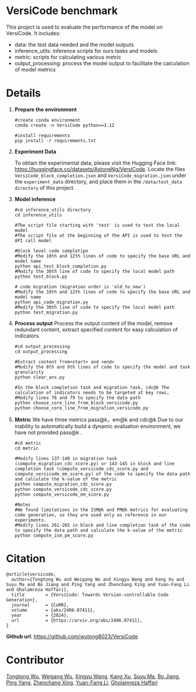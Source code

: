 # VersiCode benchmark

This project is used to evaluate the performance of the model on VersiCode. It includes:

- data: the test data needed and the model outputs
- inference_utils: inference scripts for ours tasks and models
- metric: scripts for calculating various metric
- output_processing: process the model output to facilitate the calculation of model metrics

# Details

1. **Prepare the environment**

   ```shell
   #create conda environment
   conda create -n VersiCode python==3.12
   
   #install requirements
   pip install -r requirements.txt
   ```

2. **Experiment Data**

    To obtain the experimental data, please visit the Hugging Face link: https://huggingface.co/datasets/AstoneNg/VersiCode.
    Locate the files `VersiCode_block_completion.json` and `VersiCode_migration.json` under the `experiment_data` directory, and place them in the `/data/test_data directory` of this project.


3. **Model inference**

   ```shell
   #cd inference_utils directory
   cd inference_utils
   
   #The script file starting with 'test' is used to test the local model
   #The script file at the beginning of the API is used to test the API call model
   
   #block level code completipn
   #Modify the 10th and 12th lines of code to specify the base URL and model name
   python api_test_block_completion.py
   #Modify the 30th line of code to specify the local model path
   python test_block.py
   
   # code migration (migration order is 'old_to_new')
   #Modify the 10th and 12th lines of code to specify the base URL and model name
   python api_code_migration.py
   #Modify the 30th line of code to specify the local model path
   python test_migration.py
   ```

4. **Process output**
   Process the output content of the model, remove redundant content, extract specified content for easy calculation of indicators.

   ```shell
   #cd output_processing
   cd output_processing
   
   #Extract content from<start> and <end>
   #Modify the 8th and 9th lines of code to specify the model and task granularity
   python clear_ans.py
   
   #In the block completion task and migration task, cdc@k The calculation of indicators needs to be targeted at key rows,
   #Modify lines 76 and 79 to specify the data path
   python choose_core_line_from_block_versicode.py
   python choose_core_line_from_migration_versicode.py
   ```

5. **Metric**
   We have three metrics pass@k，em@k and cdc@k Due to our inability to automatically build a dynamic evaluation environment, we have not provided pass@k .

   ```shell
   #cd metric
   cd metric
   
   #Modify lines 137-140 in migration task (compute_migration_cdc_score.py) or 143-145 in block and line completion task (compute_versicode_cdc_score.py and compute_versicode_em_score.py) of the code to specify the data path and calculate the k-value of the metric
   python compute_migration_cdc_score.py
   python compute_versicode_cdc_score.py
   python compute_versicode_em_score.py
   
   #Notes
   #We found limitations in the ISM@k and PM@k metrics for evaluating code generation, so they are used only as reference in our experiments.
   #Modify lines 261-265 in block and line completion task of the code to specify the data path and calculate the k-value of the metric
   python compute_ism_pm_score.py
   ```

# Citation

```
@article{versicode,
  author={Tongtong Wu and Weigang Wu and Xingyu Wang and Kang Xu and Suyu Ma and Bo Jiang and Ping Yang and Zhenchang Xing and Yuan-Fang Li and Gholamreza Haffari},
  title        = {VersiCode: Towards Version-controllable Code Generation},
  journal      = {CoRR},
  volume       = {abs/2406.07411},
  year         = {2024},
  url          = {https://arxiv.org/abs/2406.07411},
}
```

**Github url**: https://github.com/wutong8023/VersiCode

# Contributor

[Tongtong Wu](https://scholar.google.com/citations?hl=zh-CN&user=u1Qp8lUAAAAJ&view_op=list_works&sortby=pubdate), [Weigang Wu](https://scholar.google.com/citations?hl=zh-CN&user=UneIZo8AAAAJ), [Xingyu Wang](https://scholar.google.com/citations?hl=zh-CN&user=wqPJcxcAAAAJ), [Kang Xu](https://scholar.google.com/citations?hl=zh-CN&user=N1UUDi0AAAAJ), [Suyu Ma](https://scholar.google.com/citations?hl=zh-CN&user=NJHR1ukAAAAJ), [Bo Jiang](https://wutong8023.site/VersiCode/), [Ping Yang](https://scholar.google.com/citations?view_op=list_works&hl=en&hl=en&user=hrogvxoAAAAJ), [Zhenchang Xing](https://scholar.google.com/citations?hl=zh-CN&user=0vCxuH4AAAAJ), [Yuan-Fang Li](https://scholar.google.com/citations?hl=zh-CN&user=wufXO1kAAAAJ), [Gholamreza Haffari](https://scholar.google.com/citations?hl=zh-CN&user=Perjx5EAAAAJ)

